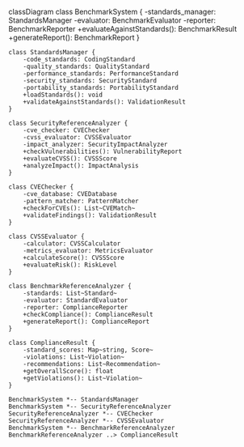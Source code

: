classDiagram
    class BenchmarkSystem {
        -standards_manager: StandardsManager
        -evaluator: BenchmarkEvaluator
        -reporter: BenchmarkReporter
        +evaluateAgainstStandards(): BenchmarkResult
        +generateReport(): BenchmarkReport
    }

    class StandardsManager {
        -code_standards: CodingStandard
        -quality_standards: QualityStandard
        -performance_standards: PerformanceStandard
        -security_standards: SecurityStandard
        -portability_standards: PortabilityStandard
        +loadStandards(): void
        +validateAgainstStandards(): ValidationResult
    }

    class SecurityReferenceAnalyzer {
        -cve_checker: CVEChecker
        -cvss_evaluator: CVSSEvaluator
        -impact_analyzer: SecurityImpactAnalyzer
        +checkVulnerabilities(): VulnerabilityReport
        +evaluateCVSS(): CVSSScore
        +analyzeImpact(): ImpactAnalysis
    }

    class CVEChecker {
        -cve_database: CVEDatabase
        -pattern_matcher: PatternMatcher
        +checkForCVEs(): List~CVEMatch~
        +validateFindings(): ValidationResult
    }

    class CVSSEvaluator {
        -calculator: CVSSCalculator
        -metrics_evaluator: MetricsEvaluator
        +calculateScore(): CVSSScore
        +evaluateRisk(): RiskLevel
    }

    class BenchmarkReferenceAnalyzer {
        -standards: List~Standard~
        -evaluator: StandardEvaluator
        -reporter: ComplianceReporter
        +checkCompliance(): ComplianceResult
        +generateReport(): ComplianceReport
    }

    class ComplianceResult {
        -standard_scores: Map~string, Score~
        -violations: List~Violation~
        -recommendations: List~Recommendation~
        +getOverallScore(): float
        +getViolations(): List~Violation~
    }

    BenchmarkSystem *-- StandardsManager
    BenchmarkSystem *-- SecurityReferenceAnalyzer
    SecurityReferenceAnalyzer *-- CVEChecker
    SecurityReferenceAnalyzer *-- CVSSEvaluator
    BenchmarkSystem *-- BenchmarkReferenceAnalyzer
    BenchmarkReferenceAnalyzer ..> ComplianceResult